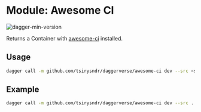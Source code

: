 # Module: Awesome CI

![dagger-min-version](https://img.shields.io/badge/dagger%20version-v0.9.11-green)

Returns a Container with [awesome-ci](https://github.com/cytopia/awesome-ci) installed.

## Usage

```sh
dagger call -m github.com/tsirysndr/daggerverse/awesome-ci dev --src <source> shell
```

## Example

```sh
dagger call -m github.com/tsirysndr/daggerverse/awesome-ci dev --src . shell
```
